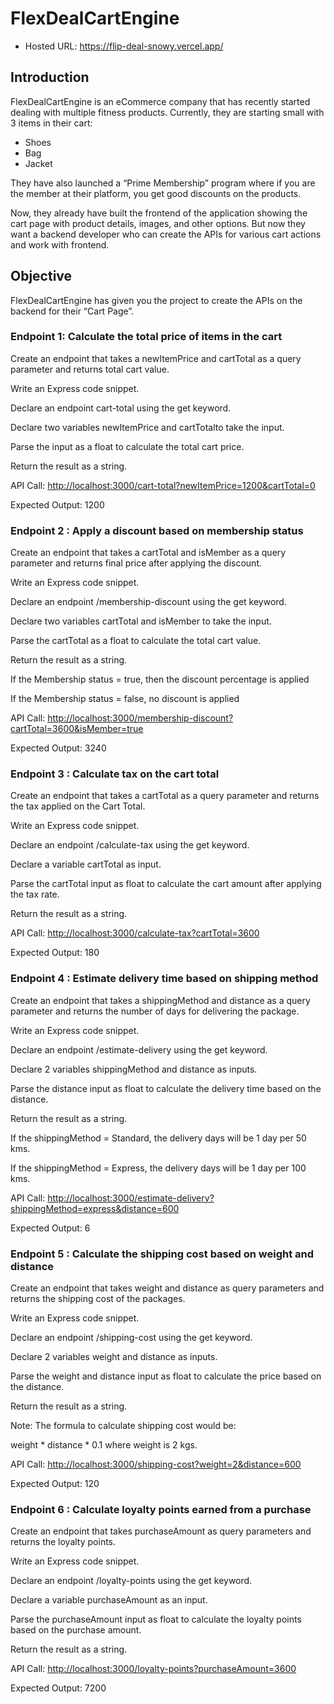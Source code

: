 # FlexDealCartEngine
- Hosted URL: https://flip-deal-snowy.vercel.app/

## Introduction

FlexDealCartEngine is an eCommerce company that has recently started dealing with multiple fitness products. Currently, they are starting small with 3 items in their cart:

- Shoes
- Bag
- Jacket

They have also launched a “Prime Membership” program where if you are the member at their platform, you get good discounts on the products.

Now, they already have built the frontend of the application showing the cart page with product details, images, and other options. But now they want a backend developer who can create the APIs for various cart actions and work with frontend.

## Objective

FlexDealCartEngine has given you the project to create the APIs on the backend for their “Cart Page”.

### Endpoint 1: Calculate the total price of items in the cart

Create an endpoint that takes a newItemPrice and cartTotal as a query parameter and returns total cart value.

Write an Express code snippet.

Declare an endpoint cart-total using the get keyword.

Declare two variables newItemPrice and cartTotalto take the input.

Parse the input as a float to calculate the total cart price.

Return the result as a string.

API Call: <http://localhost:3000/cart-total?newItemPrice=1200&cartTotal=0>

Expected Output: 1200

### Endpoint 2 : Apply a discount based on membership status

Create an endpoint that takes a cartTotal and isMember as a query parameter and returns final price after applying the discount.

Write an Express code snippet.

Declare an endpoint /membership-discount using the get keyword.

Declare two variables cartTotal and isMember to take the input.

Parse the cartTotal as a float to calculate the total cart value.

Return the result as a string.

If the Membership status = true, then the discount percentage is applied

If the Membership status = false, no discount is applied

API Call: <http://localhost:3000/membership-discount?cartTotal=3600&isMember=true>

Expected Output: 3240

### Endpoint 3 : Calculate tax on the cart total

Create an endpoint that takes a cartTotal as a query parameter and returns the tax applied on the Cart Total.

Write an Express code snippet.

Declare an endpoint /calculate-tax using the get keyword.

Declare a variable cartTotal as input.

Parse the cartTotal input as float to calculate the cart amount after applying the tax rate.

Return the result as a string.

API Call: <http://localhost:3000/calculate-tax?cartTotal=3600>

Expected Output: 180

### Endpoint 4 : Estimate delivery time based on shipping method

Create an endpoint that takes a shippingMethod and distance as a query parameter and returns the number of days for delivering the package.

Write an Express code snippet.

Declare an endpoint /estimate-delivery using the get keyword.

Declare 2 variables shippingMethod and distance as inputs.

Parse the distance input as float to calculate the delivery time based on the distance.

Return the result as a string.

If the shippingMethod = Standard, the delivery days will be 1 day per 50 kms.

If the shippingMethod = Express, the delivery days will be 1 day per 100 kms.

API Call: <http://localhost:3000/estimate-delivery?shippingMethod=express&distance=600>

Expected Output: 6

### Endpoint 5 : Calculate the shipping cost based on weight and distance

Create an endpoint that takes weight and distance as query parameters and returns the shipping cost of the packages.

Write an Express code snippet.

Declare an endpoint /shipping-cost using the get keyword.

Declare 2 variables weight and distance as inputs.

Parse the weight and distance input as float to calculate the price based on the distance.

Return the result as a string.

Note: The formula to calculate shipping cost would be:

weight * distance * 0.1 where weight is 2 kgs.

API Call: <http://localhost:3000/shipping-cost?weight=2&distance=600>

Expected Output: 120

### Endpoint 6 : Calculate loyalty points earned from a purchase

Create an endpoint that takes purchaseAmount as query parameters and returns the loyalty points.

Write an Express code snippet.

Declare an endpoint /loyalty-points using the get keyword.

Declare a variable purchaseAmount as an input.

Parse the purchaseAmount input as float to calculate the loyalty points based on the purchase amount.

Return the result as a string.

API Call: <http://localhost:3000/loyalty-points?purchaseAmount=3600>

Expected Output: 7200
